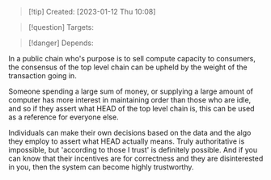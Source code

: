 
>[!tip] Created: [2023-01-12 Thu 10:08]

>[!question] Targets: 

>[!danger] Depends: 

In a public chain who's purpose is to sell compute capacity to consumers, the consensus of the top level chain can be upheld by the weight of the transaction going in.

Someone spending a large sum of money, or supplying a large amount of computer has more interest in maintaining order than those who are idle, and so if they assert what HEAD of the top level chain is, this can be used as a reference for everyone else.

Individuals can make their own decisions based on the data and the algo they employ to assert what HEAD actually means.  Truly authoritative is impossible, but 'according to those I trust' is definitely possible.  And if you can know that their incentives are for correctness and they are disinterested in you, then the system can become highly trustworthy.